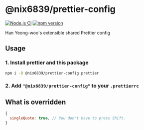 # @nix6839/prettier-config

[![Node.js CI](https://github.com/nix6839/prettier-config/actions/workflows/ci.yml/badge.svg)](https://github.com/nix6839/prettier-config/actions/workflows/ci.yml)
[![npm version](https://badge.fury.io/js/@nix6839%2Fprettier-config.svg)](https://badge.fury.io/js/@nix6839%2Fprettier-config)

Han Yeong-woo's extensible shared Prettier config

## Usage

### 1. Install prettier and this package

```sh
npm i -D @nix6839/prettier-config prettier
```

### 2. Add `"@nix6839/prettier-config"` to your `.prettierrc`

## What is overridden

```js
{
  singleQuote: true, // You don't have to press Shift.
}
```
